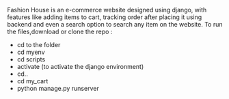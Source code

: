 Fashion House is an e-commerce website designed using django, with features like adding items to cart, tracking order after placing it using backend and even a search option to search any item on the website.
To run the files,download or clone the repo :
* cd to the folder
* cd myenv
* cd scripts 
* activate (to activate the django environment)
* cd.. 
* cd my_cart
* python manage.py runserver 
